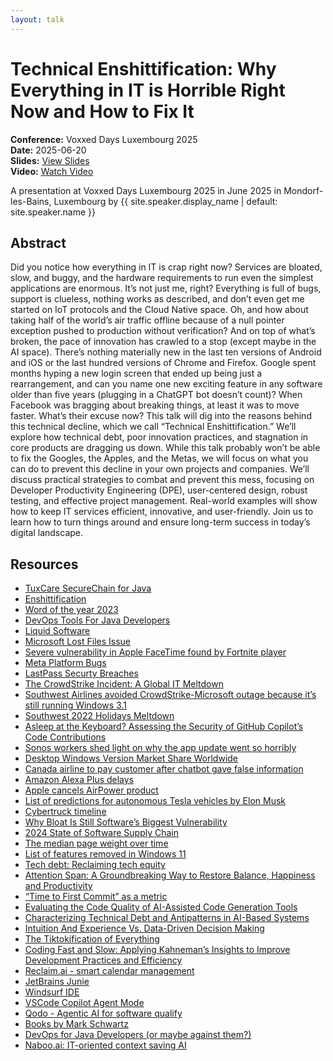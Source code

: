 ```yaml
---
layout: talk
---
```


<!-- Source: https://noti.st/jbaruch/V8R94I/technical-enshittification-why-everything-in-it-is-horrible-right-now-and-how-to-fix-it -->
# Technical Enshittification: Why Everything in IT is Horrible Right Now and How to Fix It

**Conference:** Voxxed Days Luxembourg 2025  
**Date:** 2025-06-20  
**Slides:** [View Slides](https://drive.google.com/file/d/1bhqAotQPWHm_30BOee3ywaJY59PFNJ_J/view)  
**Video:** [Watch Video](https://www.youtube.com/watch?v=iFN1Y_8Cuik)  

A presentation at Voxxed Days Luxembourg 2025 in
                    June 2025 in
                    Mondorf-les-Bains, Luxembourg by 
                    {{ site.speaker.display_name | default: site.speaker.name }}

## Abstract

Did you notice how everything in IT is crap right now? Services are bloated, slow, and buggy, and the hardware requirements to run even the simplest applications are enormous. It’s not just me, right? Everything is full of bugs, support is clueless, nothing works as described, and don’t even get me started on IoT protocols and the Cloud Native space. Oh, and how about taking half of the world’s air traffic offline because of a null pointer exception pushed to production without verification?
And on top of what’s broken, the pace of innovation has crawled to a stop (except maybe in the AI space). There’s nothing materially new in the last ten versions of Android and iOS or the last hundred versions of Chrome and Firefox. Google spent months hyping a new login screen that ended up being just a rearrangement, and can you name one new exciting feature in any software older than five years (plugging in a ChatGPT bot doesn’t count)? When Facebook was bragging about breaking things, at least it was to move faster. What’s their excuse now?
This talk will dig into the reasons behind this technical decline, which we call “Technical Enshittification.” We’ll explore how technical debt, poor innovation practices, and stagnation in core products are dragging us down.
While this talk probably won’t be able to fix the Googles, the Apples, and the Metas, we will focus on what you can do to prevent this decline in your own projects and companies.
We’ll discuss practical strategies to combat and prevent this mess, focusing on Developer Productivity Engineering (DPE), user-centered design, robust testing, and effective project management. Real-world examples will show how to keep IT services efficient, innovative, and user-friendly.
Join us to learn how to turn things around and ensure long-term success in today’s digital landscape.

## Resources

- [TuxCare SecureChain for Java](https://tuxcare.com/securechain-for-java/)
- [Enshittification](https://en.wikipedia.org/wiki/Enshittification)
- [Word of the year 2023](https://americandialect.org/2023-word-of-the-year-is-enshittification/)
- [DevOps Tools For Java Developers](https://amzn.to/4io8r3I)
- [Liquid Software](https://amzn.to/3F9i5cb)
- [Microsoft Lost Files Issue](https://redmondmag.com/articles/2018/10/09/microsoft-lost-files-issue-windows-10.aspx)
- [Severe vulnerability in Apple FaceTime found by Fortnite player](https://www.zdnet.com/article/apple-facetime-exploit-found-by-14-year-old-playing-fortnite/)
- [Meta Platform Bugs](https://developers.facebook.com/support/bugs/)
- [LastPass Securty Breaches](https://en.wikipedia.org/wiki/LastPass#Security_incidents)
- [The CrowdStrike Incident: A Global IT Meltdown](https://www.blackfog.com/the-crowdstrike-incident-a-global-it-meltdown/)
- [Southwest Airlines avoided CrowdStrike-Microsoft outage because it’s still running Windows 3.1](https://www.techradar.com/pro/security/southwest-airlines-avoided-crowdstrike-microsoft-outage-because-its-still-running-windows-31-fourth-largest-us-airline-remained-free-of-bsod-errors-because-its-os-hasnt-been-updated-in-decades)
- [Southwest 2022 Holidays Meltdown](https://www.reuters.com/article/business/southwest-cancels-thousands-more-flights-u-s-government-vows-scrutiny-idUSNIKBN2TB0IP/)
- [Asleep at the Keyboard? Assessing the Security of GitHub Copilot’s Code Contributions](https://arxiv.org/abs/2108.09293)
- [Sonos workers shed light on why the app update went so horribly](https://arstechnica.com/gadgets/2024/09/it-was-the-wrong-decision-employees-discuss-sonos-rushed-app-debacle/)
- [Desktop Windows Version Market Share Worldwide](https://gs.statcounter.com/windows-version-market-share/desktop/worldwide/#monthly-202307-202407)
- [Canada airline to pay customer after chatbot gave false information](https://www.washingtonpost.com/travel/2024/02/18/air-canada-airline-chatbot-ruling/)
- [Amazon Alexa Plus delays](https://www.pymnts.com/amazon-alexa/2025/amazon-unveils-an-agentic-smarter-and-more-capable-alexa-plus/)
- [Apple cancels AirPower product](https://techcrunch.com/2019/03/29/apple-cancels-airpower-product-citing-inability-to-meet-its-high-standards-for-hardware/)
- [List of predictions for autonomous Tesla vehicles by Elon Musk](https://en.wikipedia.org/wiki/List_of_predictions_for_autonomous_Tesla_vehicles_by_Elon_Musk)
- [Cybertruck timeline](https://en.wikipedia.org/wiki/Tesla_Cybertruck)
- [Why Bloat Is Still Software’s Biggest Vulnerability](https://spectrum.ieee.org/lean-software-development)
- [2024 State of Software Supply Chain](https://www.sonatype.com/state-of-the-software-supply-chain/2024/10-year-look)
- [The median page weight over time](https://almanac.httparchive.org/en/2024/page-weight)
- [List of features removed in Windows 11](https://en.wikipedia.org/wiki/List_of_features_removed_in_Windows_11)
- [Tech debt: Reclaiming tech equity](https://www.mckinsey.com/industries/technology-media-and-telecommunications/our-insights/tech-debt-reclaiming-tech-equity)
- [Attention Span: A Groundbreaking Way to Restore Balance, Happiness and Productivity](https://amzn.to/4bwVfHr)
- [“Time to First Commit” as a metric](https://bardoloi.com/blog/2018/02/02/time-to-first-commit/)
- [Evaluating the Code Quality of AI-Assisted Code Generation Tools](https://arxiv.org/abs/2304.10778)
- [Characterizing Technical Debt and Antipatterns in AI-Based Systems](https://arxiv.org/abs/2103.09783)
- [Intuition And Experience Vs. Data-Driven Decision Making](https://blog.cads.ai/intuition-vs-data-driven-decision-making/)
- [The Tiktokification of Everything](https://www.singlegrain.com/blog/ms/tiktokification/)
- [Coding Fast and Slow: Applying Kahneman’s Insights to Improve Development Practices and Efficiency](https://speaking.jbaru.ch/HcSyXC/coding-fast-and-slow-applying-kahnemans-insights-to-improve-development-practices-and-efficiency)
- [Reclaim.ai - smart calendar management](https://reclaim.ai/)
- [JetBrains Junie](https://www.jetbrains.com/junie/)
- [Windsurf IDE](https://codeium.com/windsurf)
- [VSCode Copilot Agent Mode](https://code.visualstudio.com/docs/copilot/copilot-edits#_use-agent-mode-preview)
- [Qodo - Agentic AI for software qualify](https://www.qodo.ai/)
- [Books by Mark Schwartz](https://www.amazon.com/stores/author/B01AHGEC2I)
- [DevOps for Java Developers (or maybe against them?)](https://speaking.jbaru.ch/7y4wIa/devops-for-developers-or-maybe-against-them)
- [Naboo.ai: IT-oriented context saving AI](https://www.naboo.ai/)
